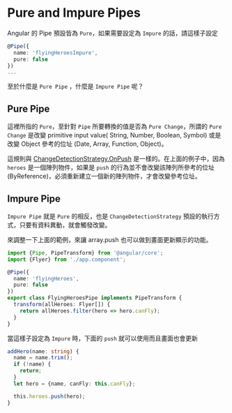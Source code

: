 # Pure and Impure Pipes

Angular 的 Pipe 預設皆為 `Pure`，如果需要設定為 `Impure` 的話，請這樣子設定

```typescript
@Pipe({
  name: 'flyingHeroesImpure',
  pure: false
})
...
```

至於什麼是 `Pure Pipe` ，什麼是 `Impure Pipe` 呢？

## Pure Pipe

這裡所指的 `Pure`，至針對 `Pipe` 所要轉換的值是否為 `Pure Change`，所謂的 `Pure Change` 是改變 primitive input value( String, Number, Boolean, Symbol) 或是改變  Object 參考的位址 (Date, Array, Function, Object)。

這規則與 [ChangeDetectionStrategy.OnPush](https://angular.io/docs/ts/latest/api/core/index/ChangeDetectionStrategy-enum.html) 是一樣的。在上面的例子中，因為 `heroes` 是一個陣列物件，如果是 `push` 的行為並不會改變該陣列所參考的位址 (ByReference)，必須重新建立一個新的陣列物件，才會改變參考位址。

## Impure Pipe

`Impure Pipe` 就是 `Pure` 的相反，也是 `ChangeDetectionStrategy` 預設的執行方式，只要有資料異動，就會觸發改變。

來調整一下上面的範例，來讓 array.push 也可以做到畫面更新顯示的功能。

```typescript
import {Pipe, PipeTransform} from '@angular/core';
import {Flyer} from './app.component';

@Pipe({
  name: 'flyingHeroes',
  pure: false
})
export class FlyingHeroesPipe implements PipeTransform {
  transform(allHeroes: Flyer[]) {
    return allHeroes.filter(hero => hero.canFly);
  }
}
```

當這樣子設定為 `Impure` 時，下面的 `push` 就可以使用而且畫面也會更新

```typescript
addHero(name: string) {
  name = name.trim();
  if (!name) {
    return;
  }
  let hero = {name, canFly: this.canFly};

  this.heroes.push(hero); 
}
```

